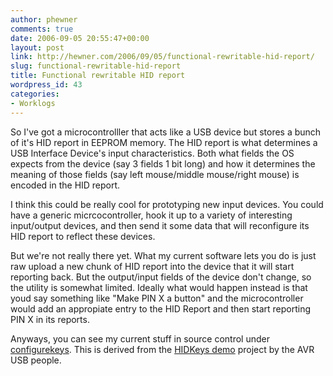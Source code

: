```yaml
---
author: phewner
comments: true
date: 2006-09-05 20:55:47+00:00
layout: post
link: http://hewner.com/2006/09/05/functional-rewritable-hid-report/
slug: functional-rewritable-hid-report
title: Functional rewritable HID report
wordpress_id: 43
categories:
- Worklogs
---
```


So I've got a microcontrolller that acts like a USB device but stores a bunch of it's HID report in EEPROM memory.  The HID report is what determines a USB Interface Device's input characteristics.  Both what fields the OS expects from the device (say 3 fields 1 bit long) and how it determines the meaning of those fields (say left mouse/middle mouse/right mouse) is encoded in the HID report.

I think this could be really cool for prototyping new input devices.  You could have a generic micrcocontroller, hook it up to a variety of interesting input/output devices, and then send it some data that will reconfigure its HID report to reflect these devices.

But we're not really there yet.  What my current software lets you do is just raw upload a new chunk of HID report into the device that it will start reporting back.  But the output/input fields of the device don't change, so the utility is somewhat limited.  Ideally what would happen instead is that youd say something like "Make PIN X a button" and the microcontroller would add an appropiate entry to the HID Report and then start reporting PIN X in its reports.

Anyways, you can see my current stuff in source control under [configurekeys](http://technofetish.net/repos/buffaloplay/configkeys/).  This is derived from the [HIDKeys demo](http://www.obdev.at/products/avrusb/hidkeys.html) project by the AVR USB people.
